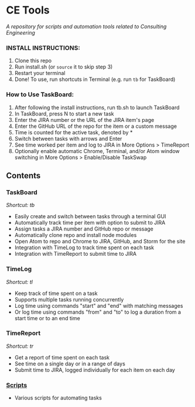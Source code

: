 # CE Tools
*A repository for scripts and automation tools related to Consulting Engineering*

### INSTALL INSTRUCTIONS:
1. Clone this repo
2. Run install.sh (or `source` it to skip step 3)
3. Restart your terminal
4. Done! To use, run shortcuts in Terminal (e.g. run `tb` for TaskBoard)

### How to Use TaskBoard:
1. After following the install instructions, run tb.sh to launch TaskBoard
2. In TaskBoard, press N to start a new task
3. Enter the JIRA number or the URL of the JIRA item's page
4. Enter the GitHub URL of the repo for the item or a custom message
5. Time is counted for the active task, denoted by *
6. Switch between tasks with arrows and Enter
7. See time worked per item and log to JIRA in More Options > TimeReport
8. Optionally enable automatic Chrome, Terminal, and/or Atom window switching in More Options > Enable/Disable TaskSwap

## Contents

### TaskBoard
*Shortcut: tb*
- Easily create and switch between tasks through a terminal GUI
- Automatically track time per item with option to submit to JIRA
- Assign tasks a JIRA number and GitHub repo or message
- Automatically clone repo and install node modules
- Open Atom to repo and Chrome to JIRA, GitHub, and Storm for the site
- Integration with TimeLog to track time spent on each task
- Integration with TimeReport to submit time to JIRA

### TimeLog
*Shortcut: tl*
- Keep track of time spent on a task
- Supports multiple tasks running concurrently
- Log time using commands "start" and "end" with matching messages
- Or log time using commands "from" and "to" to log a duration from a start time or to an end time

### TimeReport
*Shortcut: tr*
- Get a report of time spent on each task
- See time on a single day or in a range of days
- Submit time to JIRA, logged individually for each item on each day

### [Scripts](scripts#scripts)
- Various scripts for automating tasks
